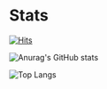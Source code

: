 # Stats
[![Hits](https://hits.seeyoufarm.com/api/count/incr/badge.svg?url=https%3A%2F%2Fgithub.com%2Fin74mz&count_bg=%23FD6D6D&title_bg=%23555555&icon=github.svg&icon_color=%23E7E7E7&title=HITS%3A+TODAY+%2F+TOTAL&edge_flat=false)](https://hits.seeyoufarm.com)  

![Anurag's GitHub stats](https://github-readme-stats.vercel.app/api?username=in74mz&theme=highcontrast&count_private=true&show_icons=true&border_radius=8)  

![Top Langs](https://github-readme-stats.vercel.app/api/top-langs/?username=in74mz&layout=compact&theme=highcontrast)  
